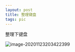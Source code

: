 ```yaml
---
layout: post
title: 整理键盘
tags: pic
---
```


整理下键盘

![image-20201123203422399](https://cdn.jsdelivr.net/gh/nber1994/fu0k@master/uPic/image-20201123203422399.png)
